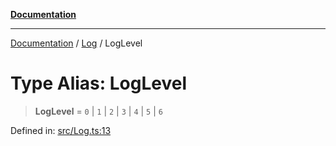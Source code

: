[**Documentation**](../../README.md)

***

[Documentation](../../README.md) / [Log](../README.md) / LogLevel

# Type Alias: LogLevel

> **LogLevel** = `0` \| `1` \| `2` \| `3` \| `4` \| `5` \| `6`

Defined in: [src/Log.ts:13](https://github.com/Christian-Me/folder-to-tags-plugin/blob/bf42295620335492a0928fbbe8ccca5ae986f975/src/Log.ts#L13)
